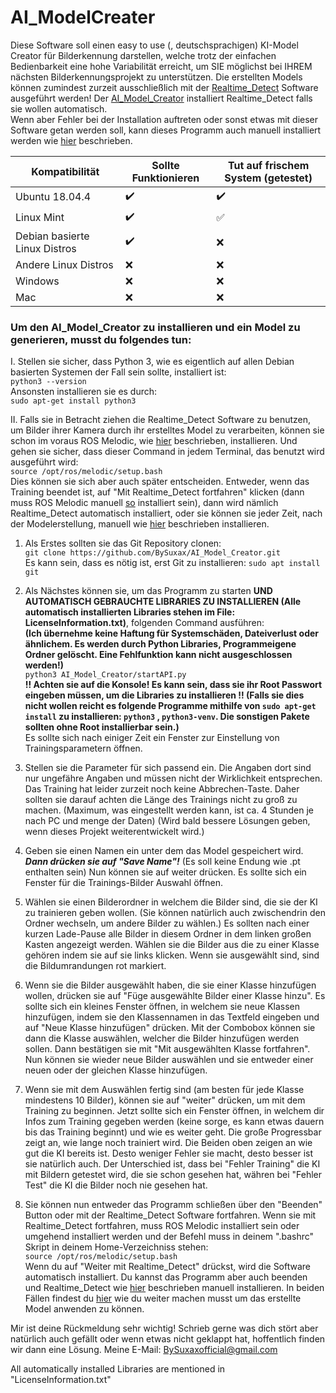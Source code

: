# AI_ModelCreater
Diese Software soll einen easy to use (, deutschsprachigen) KI-Model Creator für Bilderkennung darstellen, welche trotz der einfachen Bedienbarkeit eine hohe Variabilität erreicht, um SIE möglichst bei IHREM nächsten Bilderkennungsprojekt zu unterstützen. Die erstellten Models können zumindest zurzeit ausschließlich mit der [Realtime_Detect](https://github.com/BySuxax/Realtime_Detect) Software ausgeführt werden! Der [AI_Model_Creator](https://github.com/BySuxax/AI_Model_Creator) installiert Realtime_Detect falls sie wollen automatisch. <br>
Wenn aber Fehler bei der Installation auftreten oder sonst etwas mit dieser Software getan werden soll, kann dieses Programm auch manuell installiert werden wie [hier](https://github.com/BySuxax/Realtime_Detect) beschrieben.

**Kompatibilität** | **Sollte Funktionieren** | **Tut auf frischem System (getestet)**
------------ | ------------- | -------------
Ubuntu 18.04.4| :heavy_check_mark: |:heavy_check_mark:	|
Linux Mint| :heavy_check_mark:	| :white_check_mark:	|
Debian basierte Linux Distros| :heavy_check_mark:| :x:|
Andere Linux Distros| :x: | :x: |
Windows| :x: | :x: |
Mac | :x: | :x: | <br>



### Um den AI_Model_Creator zu installieren und ein Model zu generieren, musst du folgendes tun:

I. Stellen sie sicher, dass Python 3, wie es eigentlich auf allen Debian basierten Systemen der Fall sein sollte, installiert ist:<br> `python3 --version`<br> Ansonsten installieren sie es durch: <br>`sudo apt-get install python3`


II. Falls sie in Betracht ziehen die Realtime_Detect Software zu benutzen, um Bilder ihrer Kamera durch ihr erstelltes Model zu verarbeiten, können sie schon im voraus ROS Melodic, wie [hier](http://wiki.ros.org/melodic/Installation/Ubuntu) beschrieben, installieren. Und gehen sie sicher, dass dieser Command in jedem Terminal, das benutzt wird ausgeführt wird:<br> `source /opt/ros/melodic/setup.bash` <br> Dies können sie sich aber auch später entscheiden. Entweder, wenn das Training beendet ist, auf "Mit Realtime_Detect fortfahren" klicken (dann muss ROS Melodic manuell [so](http://wiki.ros.org/melodic/Installation/Ubuntu) installiert sein), dann wird nämlich Realtime_Detect automatisch installiert, oder sie können sie jeder Zeit, nach der Modelerstellung, manuell wie [hier](https://github.com/BySuxax/Realtime_Detect) beschrieben installieren. 


1. Als Erstes sollten sie das Git Repository clonen: <br>
`git clone https://github.com/BySuxax/AI_Model_Creator.git` <br>
Es kann sein, dass es nötig ist, erst Git zu installieren: `sudo apt install git`


1. Als Nächstes können sie, um das Programm zu starten **UND AUTOMATISCH GEBRAUCHTE LIBRARIES ZU INSTALLIEREN (Alle automatisch installierten Libraries stehen im File: LicenseInformation.txt)**, folgenden Command ausführen: <br>**(Ich übernehme keine Haftung für Systemschäden, Dateiverlust oder ähnlichem. Es werden durch Python Libraries, Programmeigene Ordner gelöscht. Eine Fehlfunktion kann nicht ausgeschlossen werden!)** <br> `python3 AI_Model_Creator/startAPI.py` <br> 
**!! Achten sie auf die Konsole! Es kann sein, dass sie ihr Root Passwort eingeben müssen, um die Libraries zu installieren !! (Falls sie dies nicht wollen reicht es folgende Programme mithilfe von `sudo apt-get install` zu installieren: `python3` , `python3-venv`. Die sonstigen Pakete sollten ohne Root installierbar sein.)** <br>Es sollte sich nach einiger Zeit ein Fenster zur Einstellung von Trainingsparametern öffnen.

1. Stellen sie die Parameter für sich passend ein. Die Angaben dort sind nur ungefähre Angaben und müssen nicht der Wirklichkeit entsprechen. Das Training hat leider zurzeit noch keine Abbrechen-Taste. Daher sollten sie darauf achten die Länge des Trainings nicht zu groß zu machen. (Maximum, was eingestellt werden kann, ist ca. 4 Stunden je nach PC und menge der Daten) (Wird bald bessere Lösungen geben, wenn dieses Projekt weiterentwickelt wird.)

1. Geben sie einen Namen ein unter dem das Model gespeichert wird. ***Dann drücken sie auf "Save Name"!*** (Es soll keine Endung wie .pt enthalten sein) Nun können sie auf weiter drücken. Es sollte sich ein Fenster für die Trainings-Bilder Auswahl öffnen. <br> 

1. Wählen sie einen Bilderordner in welchem die Bilder sind, die sie der KI zu trainieren geben wollen. (Sie können natürlich auch zwischendrin den Ordner wechseln, um andere Bilder zu wählen.) Es sollten nach einer kurzen Lade-Pause alle Bilder in diesem Ordner in dem linken großen Kasten angezeigt werden. Wählen sie die Bilder aus die zu einer Klasse gehören indem sie auf sie links klicken. Wenn sie ausgewählt sind, sind die Bildumrandungen rot markiert.


1. Wenn sie die Bilder ausgewählt haben, die sie einer Klasse hinzufügen wollen, drücken sie auf "Füge ausgewählte Bilder einer Klasse hinzu". Es sollte sich ein kleines Fenster öffnen, in welchem sie neue Klassen hinzufügen, indem sie den Klassennamen in das Textfeld eingeben und auf "Neue Klasse hinzufügen" drücken. Mit der Combobox können sie dann die Klasse auswählen, welcher die Bilder hinzufügen werden sollen. Dann bestätigen sie mit "Mit ausgewählten Klasse fortfahren". Nun können sie wieder neue Bilder auswählen und sie entweder einer neuen oder der gleichen Klasse hinzufügen.

1. Wenn sie mit dem Auswählen fertig sind (am besten für jede Klasse mindestens 10 Bilder), können sie auf "weiter" drücken, um mit dem Training zu beginnen. Jetzt sollte sich ein Fenster öffnen, in welchem dir Infos zum Training gegeben werden (keine sorge, es kann etwas dauern bis das Training beginnt) und wie es weiter geht. Die große Progressbar zeigt an, wie lange noch trainiert wird. Die Beiden oben zeigen an wie gut die KI bereits ist. Desto weniger Fehler sie macht, desto besser ist sie natürlich auch. Der Unterschied ist, dass bei "Fehler Training" die KI mit Bildern getestet wird, die sie schon gesehen hat, währen bei "Fehler Test" die KI die Bilder noch nie gesehen hat.

1. Sie können nun entweder das Programm schließen über den "Beenden" Button oder mit der Realtime_Detect Software fortfahren. Wenn sie mit Realtime_Detect fortfahren, muss ROS Melodic installiert sein oder umgehend installiert werden und der Befehl muss in deinem ".bashrc" Skript in deinem Home-Verzeichniss stehen:<br> `source /opt/ros/melodic/setup.bash`<br> Wenn du auf "Weiter mit Realtime_Detect" drückst, wird die Software automatisch installiert. Du kannst das Programm aber auch beenden und Realtime_Detect wie [hier](https://github.com/BySuxax/Realtime_Detect) beschrieben manuell installieren. In beiden Fällen findest du [hier](https://github.com/BySuxax/Realtime_Detect) wie du weiter machen musst um das erstellte Model anwenden zu können.

Mir ist deine Rückmeldung sehr wichtig! Schrieb gerne was dich stört aber natürlich auch gefällt oder wenn etwas nicht geklappt hat, hoffentlich finden wir dann eine Lösung. Meine E-Mail: BySuxaxofficial@gmail.com

All automatically installed Libraries are mentioned in "LicenseInformation.txt"
